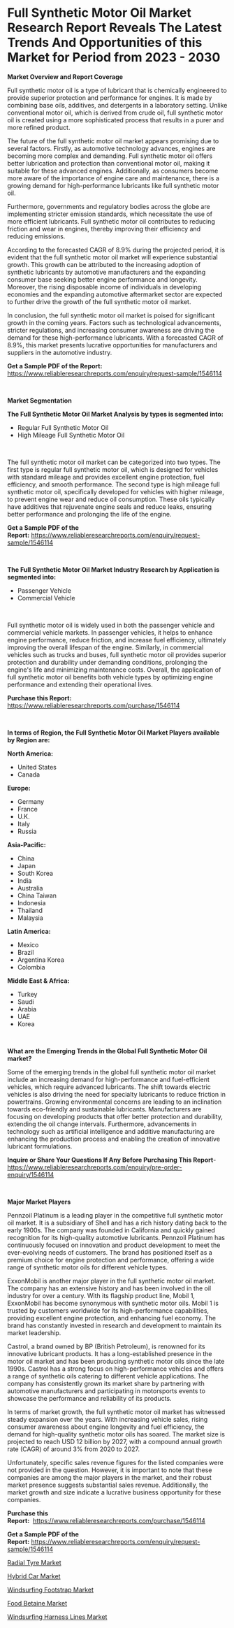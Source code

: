 <p><h1>Full Synthetic Motor Oil Market Research Report Reveals The Latest Trends And Opportunities of this Market for Period from 2023 - 2030</h1></p><p><strong>Market Overview and Report Coverage</strong></p>
<p><p>Full synthetic motor oil is a type of lubricant that is chemically engineered to provide superior protection and performance for engines. It is made by combining base oils, additives, and detergents in a laboratory setting. Unlike conventional motor oil, which is derived from crude oil, full synthetic motor oil is created using a more sophisticated process that results in a purer and more refined product.</p><p>The future of the full synthetic motor oil market appears promising due to several factors. Firstly, as automotive technology advances, engines are becoming more complex and demanding. Full synthetic motor oil offers better lubrication and protection than conventional motor oil, making it suitable for these advanced engines. Additionally, as consumers become more aware of the importance of engine care and maintenance, there is a growing demand for high-performance lubricants like full synthetic motor oil.</p><p>Furthermore, governments and regulatory bodies across the globe are implementing stricter emission standards, which necessitate the use of more efficient lubricants. Full synthetic motor oil contributes to reducing friction and wear in engines, thereby improving their efficiency and reducing emissions.</p><p>According to the forecasted CAGR of 8.9% during the projected period, it is evident that the full synthetic motor oil market will experience substantial growth. This growth can be attributed to the increasing adoption of synthetic lubricants by automotive manufacturers and the expanding consumer base seeking better engine performance and longevity. Moreover, the rising disposable income of individuals in developing economies and the expanding automotive aftermarket sector are expected to further drive the growth of the full synthetic motor oil market.</p><p>In conclusion, the full synthetic motor oil market is poised for significant growth in the coming years. Factors such as technological advancements, stricter regulations, and increasing consumer awareness are driving the demand for these high-performance lubricants. With a forecasted CAGR of 8.9%, this market presents lucrative opportunities for manufacturers and suppliers in the automotive industry.</p></p>
<p><strong>Get a Sample PDF of the Report:</strong> <a href="https://www.reliableresearchreports.com/enquiry/request-sample/1546114">https://www.reliableresearchreports.com/enquiry/request-sample/1546114</a></p>
<p>&nbsp;</p>
<p><strong>Market Segmentation</strong></p>
<p><strong>The Full Synthetic Motor Oil Market Analysis by types is segmented into:</strong></p>
<p><ul><li>Regular Full Synthetic Motor Oil</li><li>High Mileage Full Synthetic Motor Oil</li></ul></p>
<p>&nbsp;</p>
<p><p>The full synthetic motor oil market can be categorized into two types. The first type is regular full synthetic motor oil, which is designed for vehicles with standard mileage and provides excellent engine protection, fuel efficiency, and smooth performance. The second type is high mileage full synthetic motor oil, specifically developed for vehicles with higher mileage, to prevent engine wear and reduce oil consumption. These oils typically have additives that rejuvenate engine seals and reduce leaks, ensuring better performance and prolonging the life of the engine.</p></p>
<p><strong>Get a Sample PDF of the Report:</strong>&nbsp;<a href="https://www.reliableresearchreports.com/enquiry/request-sample/1546114">https://www.reliableresearchreports.com/enquiry/request-sample/1546114</a></p>
<p>&nbsp;</p>
<p><strong>The Full Synthetic Motor Oil Market Industry Research by Application is segmented into:</strong></p>
<p><ul><li>Passenger Vehicle</li><li>Commercial Vehicle</li></ul></p>
<p>&nbsp;</p>
<p><p>Full synthetic motor oil is widely used in both the passenger vehicle and commercial vehicle markets. In passenger vehicles, it helps to enhance engine performance, reduce friction, and increase fuel efficiency, ultimately improving the overall lifespan of the engine. Similarly, in commercial vehicles such as trucks and buses, full synthetic motor oil provides superior protection and durability under demanding conditions, prolonging the engine's life and minimizing maintenance costs. Overall, the application of full synthetic motor oil benefits both vehicle types by optimizing engine performance and extending their operational lives.</p></p>
<p><strong>Purchase this Report:</strong>&nbsp; <a href="https://www.reliableresearchreports.com/purchase/1546114">https://www.reliableresearchreports.com/purchase/1546114</a></p>
<p>&nbsp;</p>
<p><strong>In terms of Region, the Full Synthetic Motor Oil Market Players available by Region are:</strong></p>
<p>
    <p> <strong> North America: </strong>
        <ul>
            <li>United States</li>
            <li>Canada</li>
        </ul>
        </p> 
    <p> <strong> Europe: </strong>
        <ul>
            <li>Germany</li>
            <li>France</li>
            <li>U.K.</li>
            <li>Italy</li>
            <li>Russia</li>
        </ul>
        </p> 
    <p> <strong> Asia-Pacific: </strong>
        <ul>
            <li>China</li>
            <li>Japan</li>
            <li>South Korea</li>
            <li>India</li>
            <li>Australia</li>
            <li>China Taiwan</li>
            <li>Indonesia</li>
            <li>Thailand</li>
            <li>Malaysia</li>
        </ul>
        </p> 
    <p> <strong> Latin America: </strong>
        <ul>
            <li>Mexico</li>
            <li>Brazil</li>
            <li>Argentina Korea</li>
            <li>Colombia</li>
        </ul>
        </p> 
    <p> <strong> Middle East & Africa: </strong>
        <ul>
            <li>Turkey</li>
            <li>Saudi</li>
            <li>Arabia</li>
            <li>UAE</li>
            <li>Korea</li>
        </ul>
    </p>
    </p>
<p>&nbsp;</p>
<p><strong>What are the Emerging Trends in the Global Full Synthetic Motor Oil market?</strong></p>
<p><p>Some of the emerging trends in the global full synthetic motor oil market include an increasing demand for high-performance and fuel-efficient vehicles, which require advanced lubricants. The shift towards electric vehicles is also driving the need for specialty lubricants to reduce friction in powertrains. Growing environmental concerns are leading to an inclination towards eco-friendly and sustainable lubricants. Manufacturers are focusing on developing products that offer better protection and durability, extending the oil change intervals. Furthermore, advancements in technology such as artificial intelligence and additive manufacturing are enhancing the production process and enabling the creation of innovative lubricant formulations.</p></p>
<p><strong>Inquire or Share Your Questions If Any Before Purchasing This Report</strong>- <a href="https://www.reliableresearchreports.com/enquiry/pre-order-enquiry/1546114">https://www.reliableresearchreports.com/enquiry/pre-order-enquiry/1546114</a></p>
<p>&nbsp;</p>
<p><strong>Major Market Players</strong></p>
<p><p>Pennzoil Platinum is a leading player in the competitive full synthetic motor oil market. It is a subsidiary of Shell and has a rich history dating back to the early 1900s. The company was founded in California and quickly gained recognition for its high-quality automotive lubricants. Pennzoil Platinum has continuously focused on innovation and product development to meet the ever-evolving needs of customers. The brand has positioned itself as a premium choice for engine protection and performance, offering a wide range of synthetic motor oils for different vehicle types.</p><p>ExxonMobil is another major player in the full synthetic motor oil market. The company has an extensive history and has been involved in the oil industry for over a century. With its flagship product line, Mobil 1, ExxonMobil has become synonymous with synthetic motor oils. Mobil 1 is trusted by customers worldwide for its high-performance capabilities, providing excellent engine protection, and enhancing fuel economy. The brand has constantly invested in research and development to maintain its market leadership.</p><p>Castrol, a brand owned by BP (British Petroleum), is renowned for its innovative lubricant products. It has a long-established presence in the motor oil market and has been producing synthetic motor oils since the late 1990s. Castrol has a strong focus on high-performance vehicles and offers a range of synthetic oils catering to different vehicle applications. The company has consistently grown its market share by partnering with automotive manufacturers and participating in motorsports events to showcase the performance and reliability of its products.</p><p>In terms of market growth, the full synthetic motor oil market has witnessed steady expansion over the years. With increasing vehicle sales, rising consumer awareness about engine longevity and fuel efficiency, the demand for high-quality synthetic motor oils has soared. The market size is projected to reach USD 12 billion by 2027, with a compound annual growth rate (CAGR) of around 3% from 2020 to 2027.</p><p>Unfortunately, specific sales revenue figures for the listed companies were not provided in the question. However, it is important to note that these companies are among the major players in the market, and their robust market presence suggests substantial sales revenue. Additionally, the market growth and size indicate a lucrative business opportunity for these companies.</p></p>
<p><strong>Purchase this Report:</strong>&nbsp;&nbsp;<a href="https://www.reliableresearchreports.com/purchase/1546114">https://www.reliableresearchreports.com/purchase/1546114</a></p>
<p></p>
<p><strong>Get a Sample PDF of the Report:</strong>&nbsp;<a href="https://www.reliableresearchreports.com/enquiry/request-sample/1546114">https://www.reliableresearchreports.com/enquiry/request-sample/1546114</a></p>
<p><p><a href="https://github.com/sofayahoo2023/Market-Research-Report-List-1/blob/main/radial-tyre-market.md">Radial Tyre Market</a></p><p><a href="https://github.com/pizolina/Market-Research-Report-List-1/blob/main/hybrid-car-market.md">Hybrid Car Market</a></p><p><a href="https://medium.com/@isomgleason/windsurfing-footstrap-market-research-report-its-history-and-forecast-2023-to-2030-65894fc1ffd5">Windsurfing Footstrap Market</a></p><p><a href="https://www.linkedin.com/pulse/decoding-food-betaine-market-deep-dive-latest-trends-segmentation-ceade/">Food Betaine Market</a></p><p><a href="https://medium.com/@lilliandach2023/windsurfing-harness-lines-market-exploring-market-share-market-trends-and-future-growth-2dc431e8770b">Windsurfing Harness Lines Market</a></p></p>